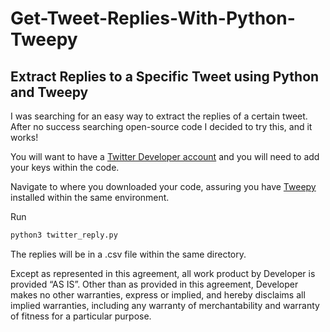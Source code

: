 # Get-Tweet-Replies-With-Python-Tweepy
## Extract Replies to a Specific Tweet using Python and Tweepy

I was searching for an easy way to extract the replies of a certain tweet. After no success searching open-source code I decided to try this, and it works!

You will want to have a [Twitter Developer account](https://developer.twitter.com/) and you will need to add your keys within the code. 

Navigate to where you downloaded your code, assuring you have [Tweepy](https://www.tweepy.org/) installed within the same environment. 

Run

```python
python3 twitter_reply.py
```
The replies will be in a .csv file within the same directory. 

Except as represented in this agreement, all work product by Developer is provided ​“AS IS”. Other than as provided in this agreement, Developer makes no other warranties, express or implied, and hereby disclaims all implied warranties, including any warranty of merchantability and warranty of fitness for a particular purpose.

